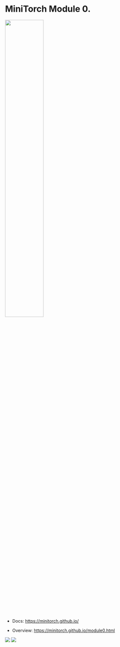 # MiniTorch Module 0.

<img src="https://minitorch.github.io/minitorch.svg" width="50%px">

* Docs: https://minitorch.github.io/

* Overview: https://minitorch.github.io/module0.html

![](Images/GraphFor0.5.JPG)
![](Images/ParametersFor0.5.JPG)

